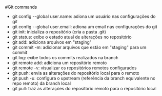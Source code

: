 #Git commands

- git config --global user.name: adiona um usuário nas configurações do git
- git config --global user.email: adiona um email nas configurações do git
- git init: inicializa o repositório (cria a pasta .git)
- git status: exibe o estado atual de alterações no repositório
- git add: adiciona arquivos em "staging"
- git commit -m: adicionar arquivos que estão em "staging" para um commit
- git log: exibe todos os commits realizados na branch
- git remote add: adiciona um repositório remoto
- git remote -v: visualizar os repositórios remotos configurados
- git push: envia as alterações do repositório local para o remoto
- git push -u: configura o upstream (referência da branch equivalente no repo remoto) da branch local
- git pull: traz as alterações do repositório remoto para o repositório local
